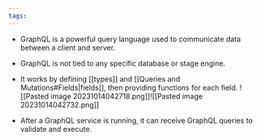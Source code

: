 ```yaml
---
tags:
---
```

- GraphQL is a powerful query language used to communicate data between a client and server.
- GraphQL is not tied to any specific database or stage engine.
- It works by defining [[types]] and [[Queries and Mutations#Fields|fields]], then providing functions for each field.
  ![[Pasted image 20231014042718.png]]![[Pasted image 20231014042732.png]]

- After a GraphQL service is running, it can receive GraphQL queries to validate and execute.
